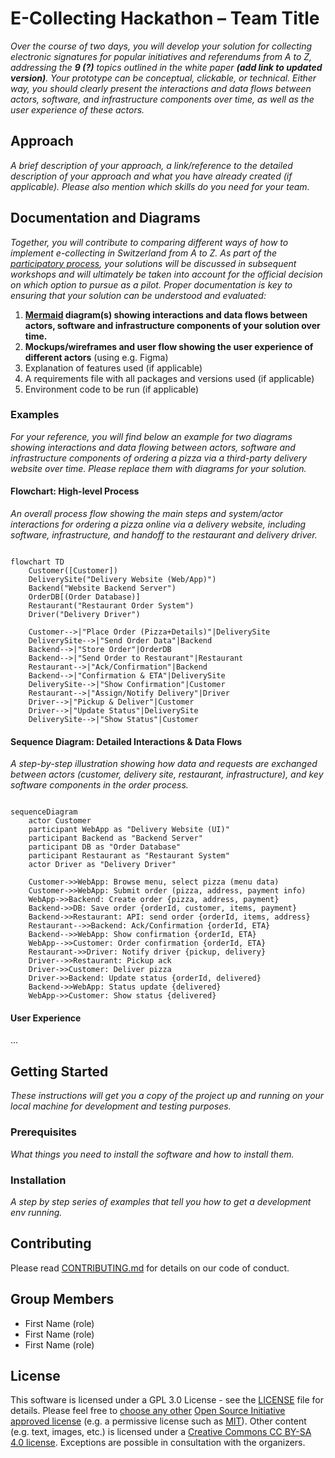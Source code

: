 # E-Collecting Hackathon – Team Title

*Over the course of two days, you will develop your solution for collecting electronic signatures for popular initiatives and referendums from A to Z, addressing the **9 (?)** topics outlined in the white paper **(add link to updated version)**. Your prototype can be conceptual, clickable, or technical. Either way, you should clearly present the interactions and data flows between actors, software, and infrastructure components over time, as well as the user experience of these actors.*

## Approach

*A brief description of your approach, a link/reference to the detailed description of your approach and what you have already created (if applicable). Please also mention which skills do you need for your team.*

## Documentation and Diagrams

*Together, you will contribute to comparing different ways of how to implement e-collecting in Switzerland from A to Z. As part of the [participatory process](https://www.bk.admin.ch/bk/de/home/politische-rechte/e-collecting/partizipativer_prozess.html), your solutions will be discussed in subsequent workshops and will ultimately be taken into account for the official decision on which option to pursue as a pilot. Proper documentation is key to ensuring that your solution can be understood and evaluated:*

1. **[Mermaid](https://mermaid.js.org/) diagram(s) showing interactions and data flows between actors, software and infrastructure components of your solution over time.**
2. **Mockups/wireframes and user flow showing the user experience of different actors** (using e.g. Figma)
3. Explanation of features used (if applicable)
4. A requirements file with all packages and versions used (if applicable)
5. Environment code to be run (if applicable)

### Examples

*For your reference, you will find below an example for two diagrams showing interactions and data flowing between actors, software and infrastructure components of ordering a pizza via a third-party delivery website over time. Please replace them with diagrams for your solution.*

#### Flowchart: High-level Process

*An overall process flow showing the main steps and system/actor interactions for ordering a pizza online via a delivery website, including software, infrastructure, and handoff to the restaurant and delivery driver.*

```mermaid

flowchart TD
    Customer([Customer])
    DeliverySite("Delivery Website (Web/App)")
    Backend("Website Backend Server")
    OrderDB[(Order Database)]
    Restaurant("Restaurant Order System")
    Driver("Delivery Driver")

    Customer-->|"Place Order (Pizza+Details)"|DeliverySite
    DeliverySite-->|"Send Order Data"|Backend
    Backend-->|"Store Order"|OrderDB
    Backend-->|"Send Order to Restaurant"|Restaurant
    Restaurant-->|"Ack/Confirmation"|Backend
    Backend-->|"Confirmation & ETA"|DeliverySite
    DeliverySite-->|"Show Confirmation"|Customer
    Restaurant-->|"Assign/Notify Delivery"|Driver
    Driver-->|"Pickup & Deliver"|Customer
    Driver-->|"Update Status"|DeliverySite
    DeliverySite-->|"Show Status"|Customer

```

#### Sequence Diagram: Detailed Interactions & Data Flows 

*A step-by-step illustration showing how data and requests are exchanged between actors (customer, delivery site, restaurant, infrastructure), and key software components in the order process.*

```mermaid

sequenceDiagram
    actor Customer
    participant WebApp as "Delivery Website (UI)"
    participant Backend as "Backend Server"
    participant DB as "Order Database"
    participant Restaurant as "Restaurant System"
    actor Driver as "Delivery Driver"

    Customer->>WebApp: Browse menu, select pizza (menu data)
    Customer->>WebApp: Submit order (pizza, address, payment info)
    WebApp->>Backend: Create order {pizza, address, payment}
    Backend->>DB: Save order {orderId, customer, items, payment}
    Backend->>Restaurant: API: send order {orderId, items, address}
    Restaurant-->>Backend: Ack/Confirmation {orderId, ETA}
    Backend-->>WebApp: Show confirmation {orderId, ETA}
    WebApp-->>Customer: Order confirmation {orderId, ETA}
    Restaurant->>Driver: Notify driver {pickup, delivery}
    Driver-->>Restaurant: Pickup ack
    Driver->>Customer: Deliver pizza
    Driver->>Backend: Update status {orderId, delivered}
    Backend->>WebApp: Status update {delivered}
    WebApp->>Customer: Show status {delivered}

```

#### User Experience

...

## Getting Started

*These instructions will get you a copy of the project up and running on your local machine for development and testing purposes.*

### Prerequisites

*What things you need to install the software and how to install them.*

### Installation

*A step by step series of examples that tell you how to get a development env running.*

## Contributing

Please read [CONTRIBUTING.md](/CONTRIBUTING.md) for details on our code of conduct.

## Group Members

- First Name (role)
- First Name (role)
- First Name (role)

## License

This software is licensed under a GPL 3.0 License - see the [LICENSE](LICENSE) file for details. Please feel free to [choose any other](https://choosealicense.com/) [Open Source Initiative approved license](https://opensource.org/licenses) (e.g. a permissive license such as [MIT](https://opensource.org/license/mit)). Other content (e.g. text, images, etc.) is licensed under a [Creative Commons CC BY-SA 4.0 license](https://creativecommons.org/licenses/by-sa/4.0/deed.de). Exceptions are possible in consultation with the organizers.
